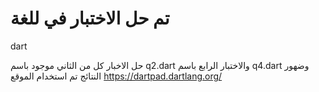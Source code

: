 # تم حل الاختبار في للغة 
dart

حل الاخبار كل من الثاني موجود باسم
q2.dart
والاختبار الرابع  باسم
q4.dart
وضهور النتائج تم استخدام الموقع 
https://dartpad.dartlang.org/
